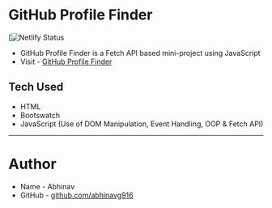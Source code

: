 # GitHub Profile Finder

[![Netlify Status]()

- GitHub Profile Finder is a Fetch API based mini-project using JavaScript
- Visit - [GitHub Profile Finder]()

## Tech Used

- HTML
- Bootswatch
- JavaScript (Use of DOM Manipulation, Event Handling, OOP & Fetch API)

---

# Author

- Name - Abhinav
- GitHub - [github.com/abhinavg916](https://github.com/abhinavg916)
